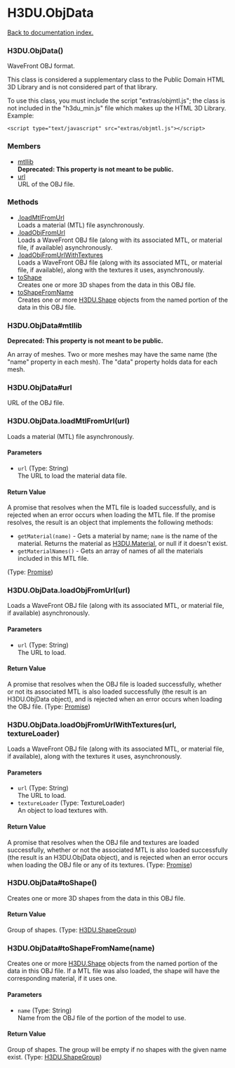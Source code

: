 # H3DU.ObjData

[Back to documentation index.](index.md)

 <a name='H3DU.ObjData'></a>
### H3DU.ObjData()

WaveFront OBJ format.

This class is considered a supplementary class to the
Public Domain HTML 3D Library and is not considered part of that
library.

To use this class, you must include the script "extras/objmtl.js"; the
class is not included in the "h3du_min.js" file which makes up
the HTML 3D Library. Example:

    <script type="text/javascript" src="extras/objmtl.js"></script>

### Members

* [mtllib](#H3DU.ObjData_mtllib)<br><b>Deprecated: This property is not meant to be public.</b>
* [url](#H3DU.ObjData_url)<br>URL of the OBJ file.

### Methods

* [.loadMtlFromUrl](#H3DU.ObjData.loadMtlFromUrl)<br>Loads a material (MTL) file asynchronously.
* [.loadObjFromUrl](#H3DU.ObjData.loadObjFromUrl)<br>Loads a WaveFront OBJ file (along with its associated MTL, or
material file, if available) asynchronously.
* [.loadObjFromUrlWithTextures](#H3DU.ObjData.loadObjFromUrlWithTextures)<br>Loads a WaveFront OBJ file (along with its associated MTL, or
material file, if available), along with the textures it uses,
asynchronously.
* [toShape](#H3DU.ObjData_H3DU.ObjData_toShape)<br>Creates one or more 3D shapes from the data
in this OBJ file.
* [toShapeFromName](#H3DU.ObjData_H3DU.ObjData_toShapeFromName)<br>Creates one or more <a href="H3DU.Shape.md">H3DU.Shape</a> objects from the named portion
of the data in this OBJ file.

<a id='H3DU.ObjData_mtllib'></a>
### H3DU.ObjData#mtllib

<b>Deprecated: This property is not meant to be public.</b>

An array of meshes. Two or more meshes may have
the same name (the "name" property in each mesh). The "data"
property holds data for each mesh.

<a id='H3DU.ObjData_url'></a>
### H3DU.ObjData#url

URL of the OBJ file.

 <a name='H3DU.ObjData.loadMtlFromUrl'></a>
### H3DU.ObjData.loadMtlFromUrl(url)

Loads a material (MTL) file asynchronously.

#### Parameters

* `url` (Type: String)<br>
    The URL to load the material data file.

#### Return Value

A promise that resolves when
the MTL file is loaded successfully,
and is rejected when an error occurs when loading the MTL file.
If the promise resolves, the result is an object that implements
the following methods: <ul>
<li><code>getMaterial(name)</code> - Gets a material by name; <code>name</code> is the name of the material.
Returns the material as <a href="H3DU.Material.md">H3DU.Material</a>, or null if it doesn't exist.
<li><code>getMaterialNames()</code> - Gets an array of names of all the materials included in this MTL file.
</li>
</ul> (Type: <a href="Promise.md">Promise</a>)

 <a name='H3DU.ObjData.loadObjFromUrl'></a>
### H3DU.ObjData.loadObjFromUrl(url)

Loads a WaveFront OBJ file (along with its associated MTL, or
material file, if available) asynchronously.

#### Parameters

* `url` (Type: String)<br>
    The URL to load.

#### Return Value

A promise that resolves when
the OBJ file is loaded successfully, whether or not its associated
MTL is also loaded successfully (the result is an H3DU.ObjData object),
and is rejected when an error occurs when loading the OBJ file. (Type: <a href="Promise.md">Promise</a>)

 <a name='H3DU.ObjData.loadObjFromUrlWithTextures'></a>
### H3DU.ObjData.loadObjFromUrlWithTextures(url, textureLoader)

Loads a WaveFront OBJ file (along with its associated MTL, or
material file, if available), along with the textures it uses,
asynchronously.

#### Parameters

* `url` (Type: String)<br>
    The URL to load.
* `textureLoader` (Type: TextureLoader)<br>
    An object to load textures with.

#### Return Value

A promise that resolves when
the OBJ file and textures are loaded successfully, whether or not the associated
MTL is also loaded successfully (the result is an H3DU.ObjData object),
and is rejected when an error occurs when loading the OBJ file or any of
its textures. (Type: <a href="Promise.md">Promise</a>)

 <a name='H3DU.ObjData_H3DU.ObjData_toShape'></a>
### H3DU.ObjData#toShape()

Creates one or more 3D shapes from the data
in this OBJ file.

#### Return Value

Group of shapes. (Type: <a href="H3DU.ShapeGroup.md">H3DU.ShapeGroup</a>)

 <a name='H3DU.ObjData_H3DU.ObjData_toShapeFromName'></a>
### H3DU.ObjData#toShapeFromName(name)

Creates one or more <a href="H3DU.Shape.md">H3DU.Shape</a> objects from the named portion
of the data in this OBJ file. If a MTL file was also loaded, the
shape will have the corresponding material, if it uses one.

#### Parameters

* `name` (Type: String)<br>
    Name from the OBJ file of the portion of the model to use.

#### Return Value

Group of shapes. The group
will be empty if no shapes with the given name exist. (Type: <a href="H3DU.ShapeGroup.md">H3DU.ShapeGroup</a>)
